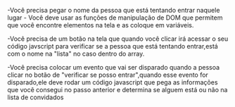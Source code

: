 -Você precisa pegar o nome da pessoa que está tentando entrar naquele lugar - Você deve usar as funções de manipulação de DOM que permitem que você encontre elementos na tela e as coloque em variáveis.

-Você precisa de um botão na tela que quando você clicar irá acessar o seu código javscript para verificar se a pessoa que está tentando entrar,está com o nome na "lista" no caso dentro do array.

-Você precisa colocar um evento que vai ser disparado quando a pessoa clicar no botão de "verificar se posso entrar",quando esse evento for disparado,ele deve rodar um código javascript que pega as informações que você consegui no passo anterior e determina se alguem está ou não na lista de convidados